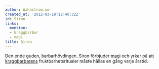 ```yaml
---
author: Wahnstrom.se
created_at: '2012-03-18T12:40:32Z'
id: Siron
links:
  mention:
  - kraggbarbar
  - magi
title: Siron
---
```


Den ende guden, barbarhövdingen. Siron förbjuder [magi] och yrkar på att [kraggbarbarens]
fruktbarhetsritualer måste hållas en gång varje årstid.

  [magi]: magi
  [kraggbarbarens]: kraggbarbar